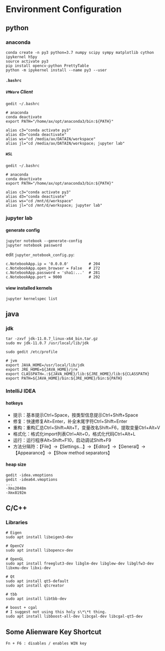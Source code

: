 # Environment Configuration

## python

### anaconda

```
conda create -n py3 python=3.7 numpy scipy sympy matplotlib cython ipykernel h5py
source activate py3
pip install opencv-python PrettyTable
python -m ipykernel install --name py3 --user
```
    
#### `.bashrc`

##### `VMWare` Client

```
gedit ~/.bashrc

# anaconda
conda deactivate
export PATH="/home/ax/opt/anaconda3/bin:${PATH}"

alias c3="conda activate py3"
alias d3="conda deactivate"
alias ws="cd /media/ax/DATAIN/workspace"
alias jl="cd /media/ax/DATAIN/workspace; jupyter lab"
```

##### `WSL`

```
gedit ~/.bashrc

# anaconda
conda deactivate
export PATH="/home/ax/opt/anaconda3/bin:${PATH}"

alias c3="conda activate py3"
alias d3="conda deactivate"
alias ws="cd /mnt/d/workspace"
alias jl="cd /mnt/d/workspace; jupyter lab"
```
    
### jupyter lab

#### generate config

```
jupyter notebook --generate-config
jupyter notebook password
```

edit `jupyter_notebook_config.py`:    

```
c.NotebookApp.ip = '0.0.0.0'         # 204
c.NotebookApp.open_browser = False   # 272
c.NotebookApp.password = 'sha1:...'  # 281
c.NotebookApp.port = 9000            # 292
```
    
#### view installed kernels

```
jupyter kernelspec list
```

## java

### jdk

```
tar -zxvf jdk-11.0.7_linux-x64_bin.tar.gz
sudo mv jdk-11.0.7 /usr/local/lib/jdk

sudo gedit /etc/profile

# jvm
export JAVA_HOME=/usr/local/lib/jdk
export JRE_HOME=${JAVA_HOME}/jre
export CLASSPATH=.:${JAVA_HOME}/lib:${JRE_HOME}/lib:${CLASSPATH}
export PATH=${JAVA_HOME}/bin:${JRE_HOME}/bin:${PATH}
```

### IntelliJ IDEA

#### hotkeys

- 提示：基本提示Ctrl+Space，按类型信息提示Ctrl+Shift+Space
- 修复：快速修复Alt+Enter，补全末尾字符Ctrl+Shift+Enter
- 重构：重构汇总Ctrl+Shift+Alt+T，变量改名Shift+F6，提取变量Ctrl+Alt+V
- 格式化：格式化import列表Ctrl+Alt+O，格式化代码Ctrl+Alt+L
- 运行：运行程序Alt+Shift+F10，启动调试Shift+F9
- 方法分隔符：【File】→【Settings...】→【Editor】→【General】→【Appearance】→【Show method separators】

#### heap size

```
gedit -idea.vmoptions
gedit -idea64.vmoptions
...
-Xms2048m
-Xmx8192m
```

## C/C++ 

### Libraries

```
# Eigen
sudo apt install libeigen3-dev

# OpenCV
sudo apt install libopencv-dev

# OpenGL
sudo apt install freeglut3-dev libglm-dev libglew-dev libglfw3-dev libxmu-dev libxi-dev

# Qt
sudo apt install qt5-default
sudo apt install qtcreator

# tbb
sudo apt install libtbb-dev

# boost + cgal
# I suggest not using this holy s\*\*t thing. 
sudo apt install libboost-all-dev libcgal-dev libcgal-qt5-dev
```

## Some Alienware Key Shortcut

```
Fn + F6 : disables / enables WIN key
```